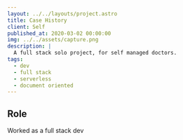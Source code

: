```yaml
---
layout: ../../layouts/project.astro
title: Case History
client: Self
published_at: 2020-03-02 00:00:00
img: ../../assets/capture.png
description: |
  A full stack solo project, for self managed doctors.
tags:
  - dev
  - full stack
  - serverless
  - document oriented
---
```

## Role
Worked as a full stack dev

